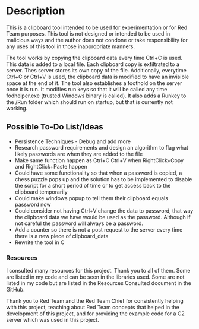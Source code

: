 # Description

This is a clipboard tool intended to be used for experimentation or for Red Team purposes. This tool is not designed or intended to be used in malicious ways and the author does not condone or take responsibility for any uses of this tool in those inappropriate manners. 

The tool works by copying the clipboard data every time Ctrl+C is used. This data is added to a local file. Each clipboard copy is exfiltrated to a server. Thes server stores its own copy of the file. Additionally, everytime Ctrl+C or Ctrl+V is used, the clipboard data is modified to have an invisible space at the end of it. The tool also establishes a foothold on the server once it is run. It modifies run keys so that it will be called any time fodhelper.exe (trusted Windows binary is called). It also adds a Runkey to the /Run folder which should run on startup, but that is currently not working.  

## Possible To-Do List/Ideas
* Persistence Techniques - Debug and add more
* Research password requirements and design an algorithm to flag what likely passwords are when they are added to the file
* Make same function happen as Ctrl+C Ctrl+V when RightClick+Copy and RightClick+Paste happen
* Could have some functionality so that when a password is copied, a chess puzzle pops up and the solution has to be implemented to disable the script for a short period of time or to get access back to the clipboard temporarily
* Could make windows popup to tell them their clipboard equals password now
* Could consider not having Ctrl+V change the data to password, that way the clipboard data we have would be used as the password. Although if not careful the password will always be a password.  
* Add a counter so there is not a post request to the server every time there is a new piece of clipboard_data
* Rewrite the tool in C

### Resources
I consulted many resources for this project. Thank you to all of them. Some are listed in my code and can be seen in the libraries used. Some are not listed in my code but are listed in the Resources Consulted document in the GitHub.

Thank you to Red Team and the Red Team Chief for consistently helping with this project, teaching about Red Team concepts that helped in the development of this project, and for providing the example code for a C2 server which was used in this project. 
